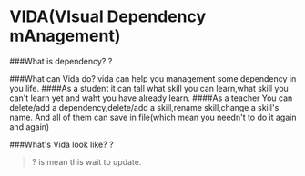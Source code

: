 VIDA(VIsual Dependency mAnagement)
=========
###What is dependency?
?

###What can Vida do?
vida can help you management some dependency in you life.
####As a student
it can tall what skill you can learn,what skill you can't learn yet and waht you have already learn.
####As a teacher
You can delete/add a dependency,delete/add a skill,rename skill,change a skill's name.
And all of them can save in file(which mean you needn't to do it again and again)

###What's Vida look like?
?



> ? is mean this wait to update.
